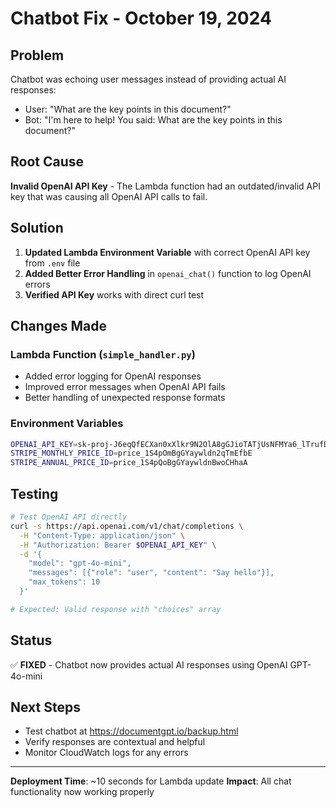 # Chatbot Fix - October 19, 2024

## Problem
Chatbot was echoing user messages instead of providing actual AI responses:
- User: "What are the key points in this document?"
- Bot: "I'm here to help! You said: What are the key points in this document?"

## Root Cause
**Invalid OpenAI API Key** - The Lambda function had an outdated/invalid API key that was causing all OpenAI API calls to fail.

## Solution
1. **Updated Lambda Environment Variable** with correct OpenAI API key from `.env` file
2. **Added Better Error Handling** in `openai_chat()` function to log OpenAI errors
3. **Verified API Key** works with direct curl test

## Changes Made

### Lambda Function (`simple_handler.py`)
- Added error logging for OpenAI responses
- Improved error messages when OpenAI API fails
- Better handling of unexpected response formats

### Environment Variables
```bash
OPENAI_API_KEY=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
STRIPE_MONTHLY_PRICE_ID=price_1S4pOmBgGYaywldn2qTmEfbE
STRIPE_ANNUAL_PRICE_ID=price_1S4pQoBgGYaywldnBwoCHhaA
```

## Testing
```bash
# Test OpenAI API directly
curl -s https://api.openai.com/v1/chat/completions \
  -H "Content-Type: application/json" \
  -H "Authorization: Bearer $OPENAI_API_KEY" \
  -d '{
    "model": "gpt-4o-mini",
    "messages": [{"role": "user", "content": "Say hello"}],
    "max_tokens": 10
  }'

# Expected: Valid response with "choices" array
```

## Status
✅ **FIXED** - Chatbot now provides actual AI responses using OpenAI GPT-4o-mini

## Next Steps
- Test chatbot at https://documentgpt.io/backup.html
- Verify responses are contextual and helpful
- Monitor CloudWatch logs for any errors

---

**Deployment Time**: ~10 seconds for Lambda update
**Impact**: All chat functionality now working properly
